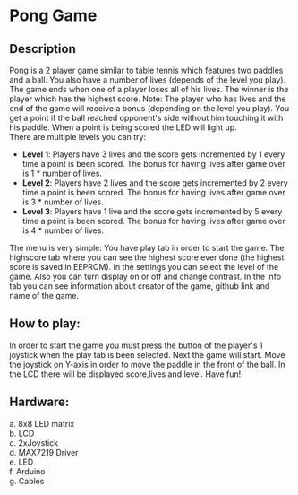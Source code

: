 # **Pong Game**
## **Description**<br>
Pong is a 2 player game similar to table tennis which features two paddles and a ball. You also have a number of lives (depends of the level you play). The game ends when one of a player loses all of his lives. The winner is the player which has the highest score. Note: The player who has lives and the end of the game will receive a bonus (depending on the level you play). You get a point if the ball reached opponent's side without him touching it with his paddle. When a point is being scored the LED will light up. <br>
There are multiple levels you can try: <br>
- **Level 1**: Players have 3 lives and the score gets incremented by 1 every time a point is been scored. The bonus for having           lives after game over is 1 * number of lives. <br>
- **Level 2**: Players have 2 lives and the score gets incremented by 2 every time a point is been scored. The bonus for having           lives after game over is 3 * number of lives. <br>
- **Level 3**: Players have 1 live and the score gets incremented by 5 every time a point is been scored. The bonus for having lives       after game over is 4 * number of lives. <br>

The menu is very simple: You have play tab in order to start the game. The highscore tab where you can see the highest score ever done (the highest score is saved in EEPROM). In the settings you can select the level of the game. Also you can turn display on or off and change contrast. In the info tab you can see information about creator of the game, github link and name of the game.
## How to play: <br>
In order to start the game you must press the button of the player's 1 joystick when the play tab is been selected. Next the game will start. Move the joystick on Y-axis in order to move the paddle in the front of the ball. In the LCD there will be displayed score,lives and level. Have fun!
## Hardware: <br>
a. 8x8 LED matrix <br>
b. LCD <br>
c. 2xJoystick <br>
d. MAX7219 Driver <br>
e. LED <br>
f. Arduino <br>
g. Cables <br>
